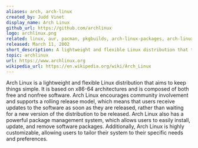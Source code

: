 ```yaml
---
aliases: arch, arch-linux
created_by: Judd Vinet
display_name: Arch Linux
github_url: https://github.com/archlinux
logo: archlinux.png
related: linux, aur, pacman, pkgbuilds, arch-linux-packages, arch-linux-setup
released: March 11, 2002
short_description: A lightweight and flexible Linux distribution that tries to Keep It Simple.
topic: archlinux
url: https://www.archlinux.org
wikipedia_url: https://en.wikipedia.org/wiki/Arch_Linux
---
```


Arch Linux is a lightweight and flexible Linux distribution that aims to keep things simple. It is based on x86-64 architectures and is composed of both free and nonfree software. Arch Linux encourages community involvement and supports a rolling release model, which means that users receive updates to the software as soon as they are released, rather than waiting for a new version of the distribution to be released. Arch Linux also has a powerful package management system, which allows users to easily install, update, and remove software packages. Additionally, Arch Linux is highly customizable, allowing users to tailor their system to their specific needs and preferences.

